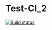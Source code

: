 # Test-CI_2
[![Build status](https://ci.appveyor.com/api/projects/status/byorl11hmgximj1g?svg=true)](https://ci.appveyor.com/project/YupalYupar/ajs-homeworks-test-ci-2)
